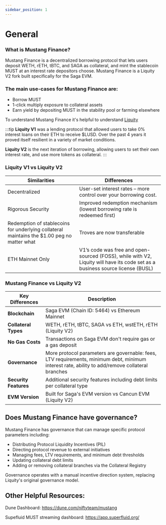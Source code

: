 ```yaml
---
sidebar_position: 1
---
```



# General

### What is Mustang Finance?
Mustang Finance is a decentralized borrowing protocol that lets users deposit WETH, rETH, tBTC, and SAGA as collateral, and mint the stablecoin MUST at an interest rate depositors choose. Mustang Finance is a Liquity V2 fork built specifically for the Saga EVM.

### The main use-cases for Mustang Finance are:

- Borrow MUST
- 1-click multiply exposure to collateral assets
- Earn yield by depositing MUST in the stability pool or farming elsewhere

To understand Mustang Finance it's helpful to understand [Liquity](https://www.liquity.org) 


:::tip
**Liquity V1** was a lending protocol that allowed users to take 0% interest loans on their ETH to receive $LUSD. Over the past 4 years it proved itself resilient in a variety of market conditions.

**Liquity V2** is the next iteration of borrowing, allowing users to set their own interest rate, and use more tokens as collateral.
:::


### Liquity V1 vs Liquity V2
| Similarities | Differences  |
|--|--|
|Decentralized  |  User-set interest rates – more control over your borrowing cost. |
|Rigorous Security|Improved redemption mechanism (lowest borrowing rate is redeemed first)|
|Redemption of stablecoins for underlying collateral maintains the $1.00 peg no matter what| Troves are now transferable|
|ETH Mainnet Only|V1’s code was free and open-sourced (FOSS), while with V2, Liquity will have its code set as a business source license (BUSL)|

### Mustang Finance vs Liquity V2
| Key Differences | Description  |
|--|--|
| **Blockchain** | Saga EVM (Chain ID: 5464) vs Ethereum Mainnet |
| **Collateral Types** | WETH, rETH, tBTC, SAGA vs ETH, wstETH, rETH (Liquity V2) |
| **No Gas Costs** | Transactions on Saga EVM don't require gas or a gas deposit |
| **Governance** | More protocol parameters are governable: fees, LTV requirements, minimum debt, minimum interest rate, ability to add/remove collateral branches |
| **Security Features** | Additional security features including debt limits per collateral type |
| **EVM Version** | Built for Saga's EVM version vs Cancun EVM (Liquity V2) |

## Does Mustang Finance have governance?
Mustang Finance has governance that can manage specific protocol parameters including:
- Distributing Protocol Liquidity Incentives (PIL)
- Directing protocol revenue to external initiatives
- Managing fees, LTV requirements, and minimum debt thresholds
- Updating collateral debt limits
- Adding or removing collateral branches via the Collateral Registry

Governance operates with a manual incentive direction system, replacing Liquity's original governance model.


## Other Helpful Resources:

Dune Dashboard: https://dune.com/niftyteam/mustang

Supefluid MUST streaming dashboard: https://app.superfluid.org/


